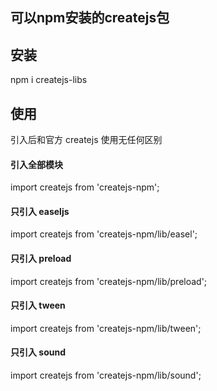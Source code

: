 ## 可以npm安装的createjs包

## 安装
npm i createjs-libs


## 使用
 
引入后和官方 createjs 使用无任何区别
####  引入全部模块
import createjs from 'createjs-npm';
 
####  只引入 easeljs
import createjs from 'createjs-npm/lib/easel';
 
####  只引入 preload
import createjs from 'createjs-npm/lib/preload';
 
#### 只引入 tween
import createjs from 'createjs-npm/lib/tween';
 
#### 只引入 sound
import createjs from 'createjs-npm/lib/sound';

